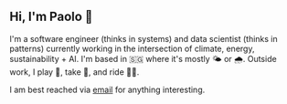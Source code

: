 ## Hi, I'm Paolo 👋

I'm a software engineer (thinks in systems) and data scientist (thinks in patterns) currently working in the intersection of climate, energy, sustainability + AI. I'm based in 🇸🇬 where it's mostly 🌤️ or 🌧️. Outside work, I play 🎾, take 📸, and ride 🚴‍♂️.

I am best reached via [email](joshuaacilo.13@gmail.com) for anything interesting.

<!--
**jpacil0/jpacil0** is a ✨ _special_ ✨ repository because its `README.md` (this file) appears on your GitHub profile.

Here are some ideas to get you started:

- 🔭 I’m currently working on ...
- 🌱 I’m currently learning ...
- 👯 I’m looking to collaborate on ...
- 🤔 I’m looking for help with ...
- 💬 Ask me about ...
- 📫 How to reach me: ...
- 😄 Pronouns: ...
- ⚡ Fun fact: ...
-->
